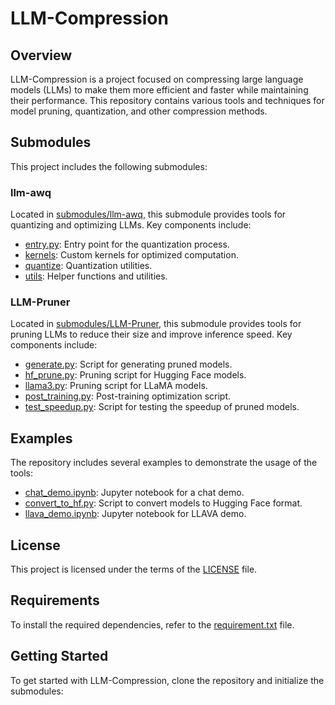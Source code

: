 # LLM-Compression

## Overview
LLM-Compression is a project focused on compressing large language models (LLMs) to make them more efficient and faster while maintaining their performance. This repository contains various tools and techniques for model pruning, quantization, and other compression methods.

## Submodules
This project includes the following submodules:

### llm-awq
Located in [submodules/llm-awq](submodules/llm-awq/), this submodule provides tools for quantizing and optimizing LLMs. Key components include:
- [entry.py](submodules/llm-awq/awq/entry.py): Entry point for the quantization process.
- [kernels](submodules/llm-awq/awq/kernels/): Custom kernels for optimized computation.
- [quantize](submodules/llm-awq/awq/quantize/): Quantization utilities.
- [utils](submodules/llm-awq/awq/utils/): Helper functions and utilities.

### LLM-Pruner
Located in [submodules/LLM-Pruner](submodules/LLM-Pruner/), this submodule provides tools for pruning LLMs to reduce their size and improve inference speed. Key components include:
- [generate.py](submodules/LLM-Pruner/generate.py): Script for generating pruned models.
- [hf_prune.py](submodules/LLM-Pruner/hf_prune.py): Pruning script for Hugging Face models.
- [llama3.py](submodules/LLM-Pruner/llama3.py): Pruning script for LLaMA models.
- [post_training.py](submodules/LLM-Pruner/post_training.py): Post-training optimization script.
- [test_speedup.py](submodules/LLM-Pruner/test_speedup.py): Script for testing the speedup of pruned models.

## Examples
The repository includes several examples to demonstrate the usage of the tools:
- [chat_demo.ipynb](submodules/llm-awq/examples/chat_demo.ipynb): Jupyter notebook for a chat demo.
- [convert_to_hf.py](submodules/llm-awq/examples/convert_to_hf.py): Script to convert models to Hugging Face format.
- [llava_demo.ipynb](submodules/llm-awq/examples/llava_demo.ipynb): Jupyter notebook for LLAVA demo.

## License
This project is licensed under the terms of the [LICENSE](submodules/llm-awq/LICENSE) file.

## Requirements
To install the required dependencies, refer to the [requirement.txt](submodules/LLM-Pruner/requirement.txt) file.

## Getting Started
To get started with LLM-Compression, clone the repository and initialize the submodules:

